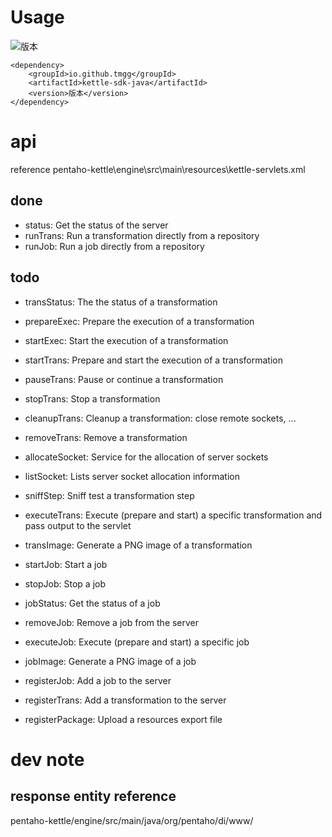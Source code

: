 # Usage
![版本](https://img.shields.io/maven-central/v/io.github.tmgg/kettle-sdk-java)
```
<dependency>
    <groupId>io.github.tmgg</groupId>
    <artifactId>kettle-sdk-java</artifactId>
    <version>版本</version>
</dependency>
```


# api

reference pentaho-kettle\engine\src\main\resources\kettle-servlets.xml

## done

- status: Get the status of the server
- runTrans: Run a transformation directly from a repository
- runJob: Run a job directly from a repository


## todo

- transStatus: The the status of a transformation
- prepareExec: Prepare the execution of a transformation
- startExec: Start the execution of a transformation
- startTrans: Prepare and start the execution of a transformation
- pauseTrans: Pause or continue a transformation
- stopTrans: Stop a transformation
- cleanupTrans: Cleanup a transformation: close remote sockets, ...
- removeTrans: Remove a transformation
- allocateSocket: Service for the allocation of server sockets
- listSocket: Lists server socket allocation information
- sniffStep: Sniff test a transformation step
- executeTrans: Execute (prepare and start) a specific transformation and pass output to the servlet
- transImage: Generate a PNG image of a transformation


- startJob: Start a job
- stopJob: Stop a job
- jobStatus: Get the status of a job
- removeJob: Remove a job from the server

- executeJob: Execute (prepare and start) a specific job
- jobImage: Generate a PNG image of a job

- registerJob: Add a job to the server
- registerTrans: Add a transformation to the server
- registerPackage: Upload a resources export file




# dev note

## response entity reference

pentaho-kettle/engine/src/main/java/org/pentaho/di/www/

